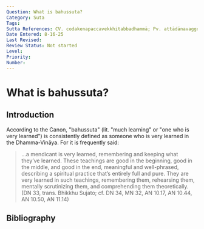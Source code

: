 ```yaml
---
Question: What is bahussuta?
Category: Suta
Tags:
Sutta References: CV. codakenapaccavekkhitabbadhammā; Pv. attādānavaggo; DN 33; DN 34; MN 32; AN 10.17; AN 10.44; AN 10.50; AN 11.14
Date Entered: 8-16-25
Last Revised:
Review Status: Not started
Level:
Priority:
Number:
---
```


# What is bahussuta?

## Introduction

According to the Canon, "bahussuta" (lit. "much learning" or "one who is very learned") is consistently defined as someone who is very learned in the Dhamma-Vināya. For it is frequently said: 

>...a mendicant is very learned, remembering and keeping what they’ve learned. These teachings are good in the beginning, good in the middle, and good in the end, meaningful and well-phrased, describing a spiritual practice that’s entirely full and pure. They are very learned in such teachings, remembering them, rehearsing them, mentally scrutinizing them, and comprehending them theoretically. (DN 33, trans. Bhikkhu Sujato; cf. DN 34, MN 32, AN 10.17, AN 10.44, AN 10.50, AN 11.14)

## Bibliography


